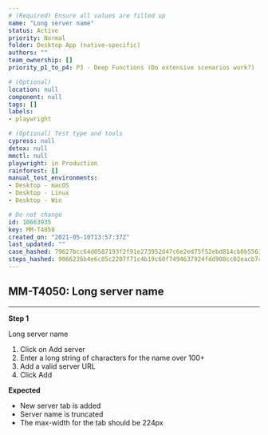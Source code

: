 ```yaml
---
# (Required) Ensure all values are filled up
name: "Long server name"
status: Active
priority: Normal
folder: Desktop App (native-specific)
authors: ""
team_ownership: []
priority_p1_to_p4: P3 - Deep Functions (Do extensive scenarios work?)

# (Optional)
location: null
component: null
tags: []
labels: 
- playwright

# (Optional) Test type and tools
cypress: null
detox: null
mmctl: null
playwright: in Production
rainforest: []
manual_test_environments: 
- Desktop - macOS
- Desktop - Linux
- Desktop - Win

# Do not change
id: 10663935
key: MM-T4050
created_on: "2021-05-10T13:57:37Z"
last_updated: ""
case_hashed: 79627bcc64d0587193f2f91e273952d47c6e2ed75f52ebd814cb0b556164d04b34f0aacadc37a2343f54d84ec1731874
steps_hashed: 9066236b4e6c85c2207f71c4b19c60f7494637924fdd908cc02eacb7c9332fa2ec08c980df5c8a299e84ea870f749a5b
---
```


<!-- (Auto-generated) Based on frontmatter's "key" and "name" -->

## MM-T4050: Long server name

---

**Step 1**

Long server name

1. Click on Add server
2. Enter a long string of characters for the name over 100+
3. Add a valid server URL
4. Click Add

**Expected**

- New server tab is added
- Server name is truncated
- The max-width for the tab should be 224px
